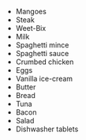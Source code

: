 * Mangoes
* Steak
* Weet-Bix
* Milk
* Spaghetti mince
* Spaghetti sauce
* Crumbed chicken
* Eggs
* Vanilla ice-cream
* Butter
* Bread
* Tuna
* Bacon
* Salad
* Dishwasher tablets
